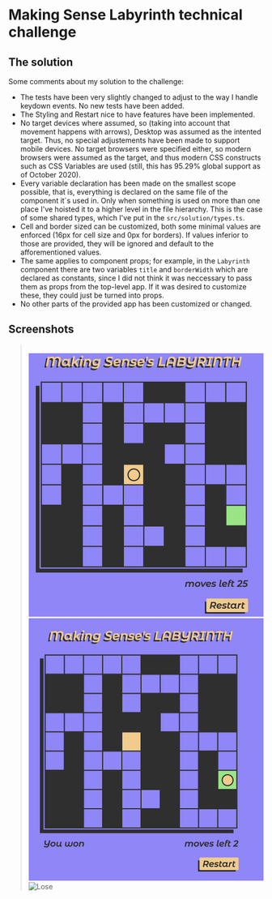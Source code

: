# Making Sense Labyrinth technical challenge

## The solution
Some comments about my solution to the challenge:
* The tests have been very slightly changed to adjust to the way I handle keydown events. No new tests have been added.
* The Styling and Restart nice to have features have been implemented.
* No target devices where assumed, so (taking into account that movement happens with arrows), Desktop was assumed as the intented target. Thus, no special adjustements have been made to support mobile devices. No target browsers were specified either, so modern browsers were assumed as the target, and thus modern CSS constructs such as CSS Variables are used (still, this has 95.29% global support as of October 2020).
* Every variable declaration has been made on the smallest scope possible, that is, everything is declared on the same file of the component it´s used in. Only when something is used on more than one place I've hoisted it to a higher level in the file hierarchy. This is the case of some shared types, which I've put in the `src/solution/types.ts`.
* Cell and border sized can be customized, both some minimal values are enforced (16px for cell size and 0px for borders). If values inferior to those are provided, they will be ignored and default to the afforementioned values.
* The same applies to component props; for example, in the `Labyrinth` component there are two variables `title` and `borderWidth` which are declared as constants, since I did not think it was neccessary to pass them as props from the top-level app. If it was desired to customize these, they could just be turned into props.
* No other parts of the provided app has been customized or changed.

## Screenshots
> <br/> ![Initial](new-screen-initial.png)
> <br/> ![Win](new-screen-win.png)
> <br/> ![Lose](lose-screen-lose.png)